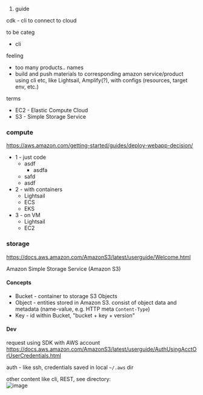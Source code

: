 

1. guide


cdk - cli to connect to cloud

to be categ
* cli


feeling
* too many products.. names
* build and push materials to corresponding amazon service/product using cli etc, like Lightsail, Amplify(?), with configs (resources, target env, etc.)

terms
* EC2 - Elastic Compute Cloud
* S3 - Simple Storage Service

### compute
https://aws.amazon.com/getting-started/guides/deploy-webapp-decision/

* 1 - just code
    * asdf
        * asdfa
    * safd
    * asdf
* 2 - with containers
    * Lightsail
    * ECS
    * EKS
* 3 - on VM
    * Lightsail
    * EC2

### storage
https://docs.aws.amazon.com/AmazonS3/latest/userguide/Welcome.html

Amazon Simple Storage Service (Amazon S3)

#### Concepts
* Bucket - container to storage S3 Objects
* Object - entities stored in Amazon S3. consist of object data and metadata (name-value, e.g. HTTP meta `Content-Type`)
* Key - id within Bucket, "bucket + key + version"

#### Dev
request using SDK with AWS account \
https://docs.aws.amazon.com/AmazonS3/latest/userguide/AuthUsingAcctOrUserCredentials.html

auth - like ssh, credentials saved in local `~/.aws` dir

other content like cli, REST, see directory: \
![image](https://user-images.githubusercontent.com/5567035/149057331-64c4c632-655c-4292-bcd7-b0eca54d34de.png)

